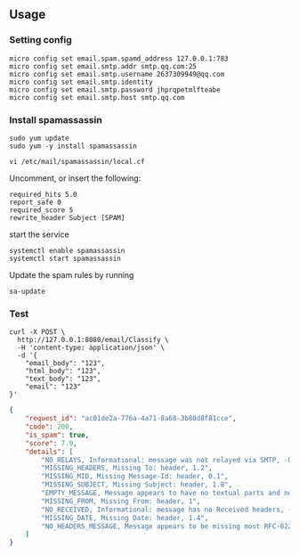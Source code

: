 ## Usage

### Setting config
```shell
micro config set email.spam.spamd_address 127.0.0.1:783
micro config set email.smtp.addr smtp.qq.com:25
micro config set email.smtp.username 2637309949@qq.com
micro config set email.smtp.identity 
micro config set email.smtp.password jhprqpetmlfteabe
micro config set email.smtp.host smtp.qq.com
```

### Install spamassassin

```shell
sudo yum update
sudo yum -y install spamassassin
```

```shell
vi /etc/mail/spamassassin/local.cf
```

Uncomment, or insert the following:

```
required_hits 5.0
report_safe 0
required_score 5
rewrite_header Subject [SPAM]
```

start the service
```shell
systemctl enable spamassassin
systemctl start spamassassin
```

Update the spam rules by running
```shell
sa-update
```

### Test

```shell
curl -X POST \
  http://127.0.0.1:8080/email/Classify \
  -H 'content-type: application/json' \
  -d '{
	"email_body": "123",
    "html_body": "123",
    "text_body": "123",
    "email": "123"
}'
```

```json
{
    "request_id": "ac01de2a-776a-4a71-8a68-3b80d8f81cce",
    "code": 200,
    "is_spam": true,
    "score": 7.9,
    "details": [
        "NO_RELAYS, Informational: message was not relayed via SMTP, -0",
        "MISSING_HEADERS, Missing To: header, 1.2",
        "MISSING_MID, Missing Message-Id: header, 0.1",
        "MISSING_SUBJECT, Missing Subject: header, 1.8",
        "EMPTY_MESSAGE, Message appears to have no textual parts and no, 2.3",
        "MISSING_FROM, Missing From: header, 1",
        "NO_RECEIVED, Informational: message has no Received headers, -0",
        "MISSING_DATE, Missing Date: header, 1.4",
        "NO_HEADERS_MESSAGE, Message appears to be missing most RFC-822 headers, 0"
    ]
}
```